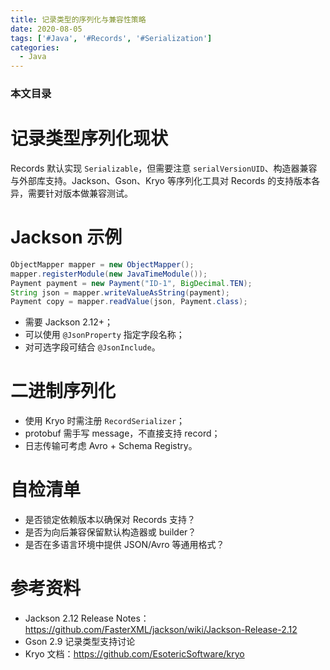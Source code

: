 ```yaml
---
title: 记录类型的序列化与兼容性策略
date: 2020-08-05
tags: ['#Java', '#Records', '#Serialization']
categories:
  - Java
---
```


### 本文目录
<!-- toc -->

# 记录类型序列化现状
Records 默认实现 `Serializable`，但需要注意 `serialVersionUID`、构造器兼容与外部库支持。Jackson、Gson、Kryo 等序列化工具对 Records 的支持版本各异，需要针对版本做兼容测试。

# Jackson 示例
```java
ObjectMapper mapper = new ObjectMapper();
mapper.registerModule(new JavaTimeModule());
Payment payment = new Payment("ID-1", BigDecimal.TEN);
String json = mapper.writeValueAsString(payment);
Payment copy = mapper.readValue(json, Payment.class);
```
- 需要 Jackson 2.12+；
- 可以使用 `@JsonProperty` 指定字段名称；
- 对可选字段可结合 `@JsonInclude`。

# 二进制序列化
- 使用 Kryo 时需注册 `RecordSerializer`；
- protobuf 需手写 message，不直接支持 record；
- 日志传输可考虑 Avro + Schema Registry。

# 自检清单
- 是否锁定依赖版本以确保对 Records 支持？
- 是否为向后兼容保留默认构造器或 builder？
- 是否在多语言环境中提供 JSON/Avro 等通用格式？

# 参考资料
- Jackson 2.12 Release Notes：https://github.com/FasterXML/jackson/wiki/Jackson-Release-2.12
- Gson 2.9 记录类型支持讨论
- Kryo 文档：https://github.com/EsotericSoftware/kryo
